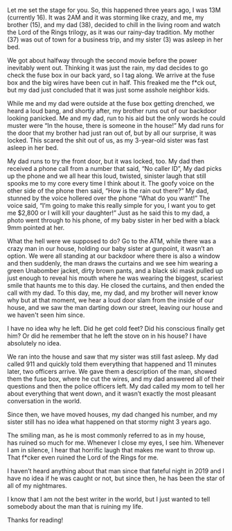 Let me set the stage for you. So, this happened three years ago, I was 13M (currently 16). It was 2AM and it was storming like crazy, and me, my brother (15), and my dad (38), decided to chill in the living room and watch the Lord of the Rings trilogy, as it was our rainy-day tradition. My mother (37) was out of town for a business trip, and my sister (3) was asleep in her bed. 

We got about halfway through the second movie before the power inevitably went out. Thinking it was just the rain, my dad decides to go check the fuse box in our back yard, so I tag along. We arrive at the fuse box and the big wires have been cut in half. This freaked me the f*ck out, but my dad just concluded that it was just some asshole neighbor kids.  

While me and my dad were outside at the fuse box getting drenched, we heard a loud bang, and shortly after, my brother runs out of our backdoor looking panicked. Me and my dad, run to his aid but the only words he could muster were “In the house, there is someone in the house!” My dad runs for the door that my brother had just ran out of, but by all our surprise, it was locked.  This scared the shit out of us, as my 3-year-old sister was fast asleep in her bed. 

My dad runs to try the front door, but it was locked, too. My dad then received a phone call from a number that said, “No caller ID”, My dad picks up the phone and we all hear this loud, twisted, sinister laugh that still spooks me to my core every time I think about it. The goofy voice on the other side of the phone then said, “How is the rain out there?” My dad, stunned by the voice hollered over the phone “What do you want!” The voice said, “I’m going to make this really simple for you, I want you to get me $2,800 or I will kill your daughter!” Just as he said this to my dad, a photo went through to his phone, of my baby sister in her bed with a black 9mm pointed at her. 

What the hell were we supposed to do? Go to the ATM, while there was a crazy man in our house, holding our baby sister at gunpoint, it wasn’t an option. We were all standing at our backdoor where there is also a window and then suddenly, the man draws the curtains and we see him wearing a green Unabomber jacket, dirty brown pants, and a black ski mask pulled up just enough to reveal his mouth where he was wearing the biggest, scariest smile that haunts me to this day. He closed the curtains, and then ended the call with my dad. To this day, me, my dad, and my brother will never know why but at that moment, we hear a loud door slam from the inside of our house, and we saw the man darting down our street, leaving our house and we haven't seen him since. 

I have no idea why he left. Did he get cold feet? Did his conscious finally get him? Or did he remember that he left the stove on in his house? I have absolutely no idea. 

We ran into the house and saw that my sister was still fast asleep. My dad called 911 and quickly told them everything that happened and 11 minutes later, two officers arrive. We gave them a description of the man, showed them the fuse box, where he cut the wires, and my dad answered all of their questions and then the police officers left. My dad called my mom to tell her about everything that went down, and it wasn’t exactly the most pleasant conversation in the world.   

Since then, we have moved houses, my dad changed his number, and my sister still has no idea what happened on that stormy night 3 years ago. 

The smiling man, as he is most commonly referred to as in my house, has ruined so much for me. Whenever I close my eyes, I see him. Whenever I am in silence, I hear that horrific laugh that makes me want to throw up. That f*cker even ruined the Lord of the Rings for me.  

I haven’t heard anything about that man since that fateful night in 2019 and I have no idea if he was caught or not, but since then, he has been the star of all of my nightmares.  

I know that I am not the best writer in the world, but I just wanted to tell somebody about the man that is ruining my life.  

Thanks for reading!